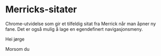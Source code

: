 # Merricks-sitater
Chrome-utvidelse som gir et tilfeldig sitat fra Merrick når man åpner ny fane.
Det er også mulig å lage en egendefinert navigasjonsmeny.

Hei jørge

Morsom du
